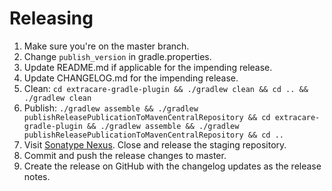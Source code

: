 # Releasing

1. Make sure you're on the master branch.
2. Change `publish_version` in gradle.properties. 
3. Update README.md if applicable for the impending release.
4. Update CHANGELOG.md for the impending release.
5. Clean: `cd extracare-gradle-plugin && ./gradlew clean && cd .. && ./gradlew clean`
6. Publish: `./gradlew assemble && ./gradlew publishReleasePublicationToMavenCentralRepository && cd extracare-gradle-plugin && ./gradlew assemble && ./gradlew publishReleasePublicationToMavenCentralRepository && cd ..`
7. Visit [Sonatype Nexus](https://oss.sonatype.org/#stagingRepositories). Close and release the
   staging repository.
8. Commit and push the release changes to master.
9. Create the release on GitHub with the changelog updates as the release notes.
